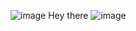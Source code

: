 ![image](https://user-images.githubusercontent.com/86948893/154796315-91688c9d-3b21-42a2-9447-9f7172b9d5b4.png)
Hey there ![image](https://user-images.githubusercontent.com/86948893/154796335-daa3ae66-9b78-49b9-b359-bbc3db99bdbf.png)
